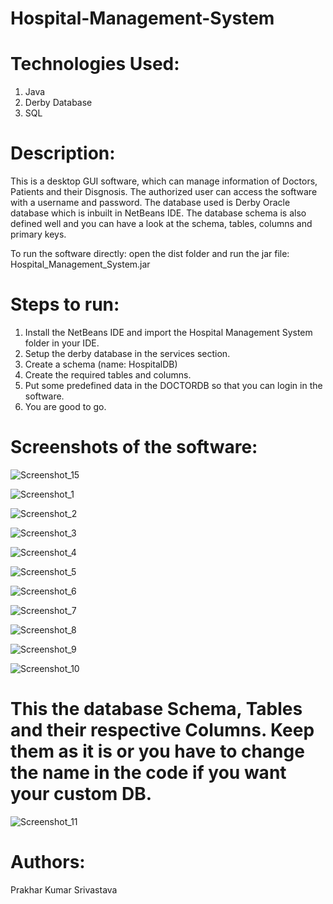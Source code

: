 # Hospital-Management-System

# Technologies Used: 

1. Java
2. Derby Database
3. SQL

# Description:

This is a desktop GUI software, which can manage information of Doctors, Patients and their Disgnosis. The authorized user can access the software with a username and password. The database used is Derby Oracle database which is inbuilt in NetBeans IDE. The database schema is also defined well and you can have a look at the schema, tables, columns and primary keys.

To run the software directly: open the dist folder and run the jar file: Hospital_Management_System.jar

# Steps to run:

1. Install the NetBeans IDE and import the Hospital Management System folder in your IDE.
2. Setup the derby database in the services section.
3. Create a schema (name: HospitalDB)
4. Create the required tables and columns.
5. Put some predefined data in the DOCTORDB so that you can login in the software.
6. You are good to go.

# Screenshots of the software:

![Screenshot_15](https://github.com/Prakhar00013/Hospital-Management-System/assets/89144627/c92df00b-ff40-4353-af21-09c4b71cba4b)

![Screenshot_1](https://github.com/Prakhar00013/Hospital-Management-System/assets/89144627/b6319a2a-4d32-46dd-a691-6ecfdafde4cf)

![Screenshot_2](https://github.com/Prakhar00013/Hospital-Management-System/assets/89144627/a9760f75-6776-4c6b-bccb-aeb0bdb0093d)

![Screenshot_3](https://github.com/Prakhar00013/Hospital-Management-System/assets/89144627/386ea39e-7a40-4c48-a861-2a0025910e1f)

![Screenshot_4](https://github.com/Prakhar00013/Hospital-Management-System/assets/89144627/0ac0936b-102c-4841-b36d-8e262f99917c)

![Screenshot_5](https://github.com/Prakhar00013/Hospital-Management-System/assets/89144627/b75f5017-fe7e-4570-b0a8-50263fc521f0)

![Screenshot_6](https://github.com/Prakhar00013/Hospital-Management-System/assets/89144627/f0b53944-1617-4a6a-ac5b-cdea3c1a2639)

![Screenshot_7](https://github.com/Prakhar00013/Hospital-Management-System/assets/89144627/2d0ab174-990d-4db5-a8dc-4e1a1474a86f)

![Screenshot_8](https://github.com/Prakhar00013/Hospital-Management-System/assets/89144627/12da22ca-df72-4485-ac6c-04acfa639b18)

![Screenshot_9](https://github.com/Prakhar00013/Hospital-Management-System/assets/89144627/8543fe3e-0f20-4d4c-ab49-27e8622dd40c)

![Screenshot_10](https://github.com/Prakhar00013/Hospital-Management-System/assets/89144627/9bb394e9-d847-458f-9fec-fd545c4ed930)

# This the database Schema, Tables and their respective Columns. Keep them as it is or you have to change the name in the code if you want your custom DB.

![Screenshot_11](https://github.com/Prakhar00013/Hospital-Management-System/assets/89144627/8c10f03e-3160-49da-ba73-0b72af448946)

# Authors:

Prakhar Kumar Srivastava

